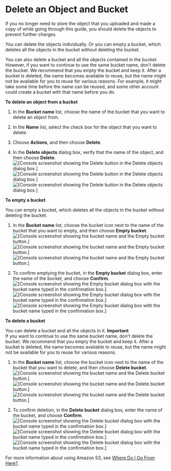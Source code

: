 # Delete an Object and Bucket<a name="DeletingAnObjectandBucket"></a>

If you no longer need to store the object that you uploaded and made a copy of while going through this guide, you should delete the objects to prevent further charges\.

You can delete the objects individually\. Or you can empty a bucket, which deletes all the objects in the bucket without deleting the bucket\. 

You can also delete a bucket and all the objects contained in the bucket\. However, if you want to continue to use the same bucket name, don't delete the bucket\. We recommend that you empty the bucket and keep it\. After a bucket is deleted, the name becomes available to reuse, but the name might not be available for you to reuse for various reasons\. For example, it might take some time before the name can be reused, and some other account could create a bucket with that name before you do\.

**To delete an object from a bucket**

1. In the **Bucket name** list, choose the name of the bucket that you want to delete an object from\.

1. In the **Name** list, select the check box for the object that you want to delete\.

1. Choose **Actions**, and then choose **Delete**\.

1. In the **Delete objects** dialog box, verify that the name of the object, and then choose **Delete**\.  
![\[Console screenshot showing the Delete button in the Delete objects dialog box.\]](http://docs.aws.amazon.com/AmazonS3/latest/gsg/images/objects-delete-confirm.png)![\[Console screenshot showing the Delete button in the Delete objects dialog box.\]](http://docs.aws.amazon.com/AmazonS3/latest/gsg/)![\[Console screenshot showing the Delete button in the Delete objects dialog box.\]](http://docs.aws.amazon.com/AmazonS3/latest/gsg/)

**To empty a bucket**

You can empty a bucket, which deletes all the objects in the bucket without deleting the bucket\.

1. In the **Bucket name** list, choose the bucket icon next to the name of the bucket that you want to empty, and then choose **Empty bucket**\.  
![\[Console screenshot showing the bucket name and the Empty bucket button.\]](http://docs.aws.amazon.com/AmazonS3/latest/gsg/images/choose-empty-bucket.png)![\[Console screenshot showing the bucket name and the Empty bucket button.\]](http://docs.aws.amazon.com/AmazonS3/latest/gsg/)![\[Console screenshot showing the bucket name and the Empty bucket button.\]](http://docs.aws.amazon.com/AmazonS3/latest/gsg/)

1. To confirm emptying the bucket, in the **Empty bucket** dialog box, enter the name of the bucket, and choose **Confirm**\.  
![\[Console screenshot showing the Empty bucket dialog box with the bucket name typed in the confirmation box.\]](http://docs.aws.amazon.com/AmazonS3/latest/gsg/images/empty-bucket-confirm.png)![\[Console screenshot showing the Empty bucket dialog box with the bucket name typed in the confirmation box.\]](http://docs.aws.amazon.com/AmazonS3/latest/gsg/)![\[Console screenshot showing the Empty bucket dialog box with the bucket name typed in the confirmation box.\]](http://docs.aws.amazon.com/AmazonS3/latest/gsg/)

**To delete a bucket**

You can delete a bucket and all the objects in it\. 
**Important**  
If you want to continue to use the same bucket name, don't delete the bucket\. We recommend that you empty the bucket and keep it\. After a bucket is deleted, the name becomes available to reuse, but the name might not be available for you to reuse for various reasons\. 

1. In the **Bucket name** list, choose the bucket icon next to the name of the bucket that you want to delete, and then choose **Delete bucket**\.  
![\[Console screenshot showing the bucket name and the Delete bucket button.\]](http://docs.aws.amazon.com/AmazonS3/latest/gsg/images/choose-delete-bucket.png)![\[Console screenshot showing the bucket name and the Delete bucket button.\]](http://docs.aws.amazon.com/AmazonS3/latest/gsg/)![\[Console screenshot showing the bucket name and the Delete bucket button.\]](http://docs.aws.amazon.com/AmazonS3/latest/gsg/)

1. To confirm deletion, in the **Delete bucket** dialog box, enter the name of the bucket, and choose **Confirm**\.  
![\[Console screenshot showing the Delete bucket dialog box with the bucket name typed in the confirmation box.\]](http://docs.aws.amazon.com/AmazonS3/latest/gsg/images/delete-bucket-confirm.png)![\[Console screenshot showing the Delete bucket dialog box with the bucket name typed in the confirmation box.\]](http://docs.aws.amazon.com/AmazonS3/latest/gsg/)![\[Console screenshot showing the Delete bucket dialog box with the bucket name typed in the confirmation box.\]](http://docs.aws.amazon.com/AmazonS3/latest/gsg/)

For more information about using Amazon S3, see [Where Do I Go From Here?](ImplementingS3.md)\.